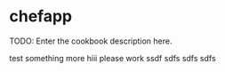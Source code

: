 # chefapp

TODO: Enter the cookbook description here.

test
something more
hiii
please work
ssdf
sdfs
sdfs
sdfs
